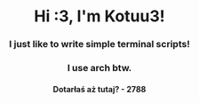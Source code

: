 <h1 align="center">Hi :3, I'm Kotuu3!</h1>
<h3 align="center">I just like to write simple terminal scripts!</h3>




<h3 align="center">I use arch btw.</h3>

<h4 align="center">Dotarłaś aż tutaj? - 2788</h4>



